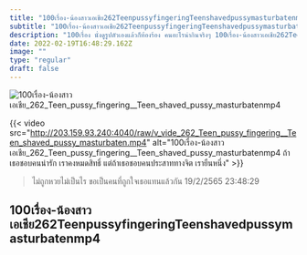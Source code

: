 ```yaml
---
title: "100เรื่อง-น้องสาวเอเชีย262TeenpussyfingeringTeenshavedpussymasturbatenmp4"
subtitle: "100เรื่อง-น้องสาวเอเชีย262TeenpussyfingeringTeenshavedpussymasturbatenmp4 ถ้าเธอชอบคนเก่ง เรากินเก่งเธอชอบมั้ย"
description: "100เรื่อง นั่งดูรูปตัวเองแล้วก็ท้องร้อง คนอะไรน่ากินจริงๆ 100เรื่อง-น้องสาวเอเชีย262TeenpussyfingeringTeenshavedpussymasturbatenmp4 19/2/2565 23:48:29"
date: 2022-02-19T16:48:29.162Z
image: ""
type: "regular"
draft: false
---
```


![100เรื่อง-น้องสาวเอเชีย_262_Teen_pussy_fingering__Teen_shaved_pussy_masturbatenmp4](http://203.159.93.240:4040/raw/v_vide_262_Teen_pussy_fingering__Teen_shaved_pussy_masturbaten.jpg)

{{< video src="http://203.159.93.240:4040/raw/v_vide_262_Teen_pussy_fingering__Teen_shaved_pussy_masturbaten.mp4" alt="100เรื่อง-น้องสาวเอเชีย_262_Teen_pussy_fingering__Teen_shaved_pussy_masturbatenmp4 ถ้าเธอชอบคนน่ารัก เราคงหมดสิทธิ์ แต่ถ้าเธอชอบคนประสาททางจิต เรายืนหนึ่ง" >}}


> ไม่ถูกหวยไม่เป็นไร ขอเป็นคนที่ถูกใจเธอแทนแล้วกัน 19/2/2565 23:48:29

## 100เรื่อง-น้องสาวเอเชีย262TeenpussyfingeringTeenshavedpussymasturbatenmp4
